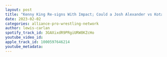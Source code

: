 ```yaml
---
layout: post
title: "Kenny King Re-signs With Impact; Could a Josh Alexander vs Kota Ibushi Dream Match Become A Reality?"
date: 2023-02-02
categories: alliance-pro-wrestling-network
author: lewis-carlan
spotify_track_id: 3GAXixdR9PRgiURW8KZcHo
youtube_video_id: 
apple_track_id: 1000597646214
youtube_metadata: 
---
```

